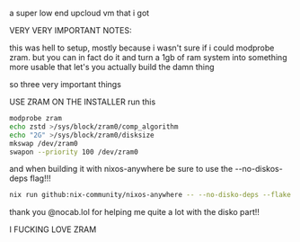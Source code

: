 a super low end upcloud vm that i got

VERY VERY IMPORTANT NOTES:

this was hell to setup, mostly because i wasn't sure if i could modprobe zram. but you can in fact do it and turn a 1gb of ram system into something more usable that let's you actually build the damn thing

so three very important things

USE ZRAM ON THE INSTALLER
run this

```sh
modprobe zram
echo zstd >/sys/block/zram0/comp_algorithm
echo "2G" >/sys/block/zram0/disksize
mkswap /dev/zram0
swapon --priority 100 /dev/zram0
```

and when building it with nixos-anywhere be sure to use the --no-diskos-deps flag!!!

```sh
nix run github:nix-community/nixos-anywhere -- --no-disko-deps --flake <flake_location>#<system> --target-host root@<ip_address>
```

thank you @nocab.lol for helping me quite a lot with the disko part!!

I FUCKING LOVE ZRAM
